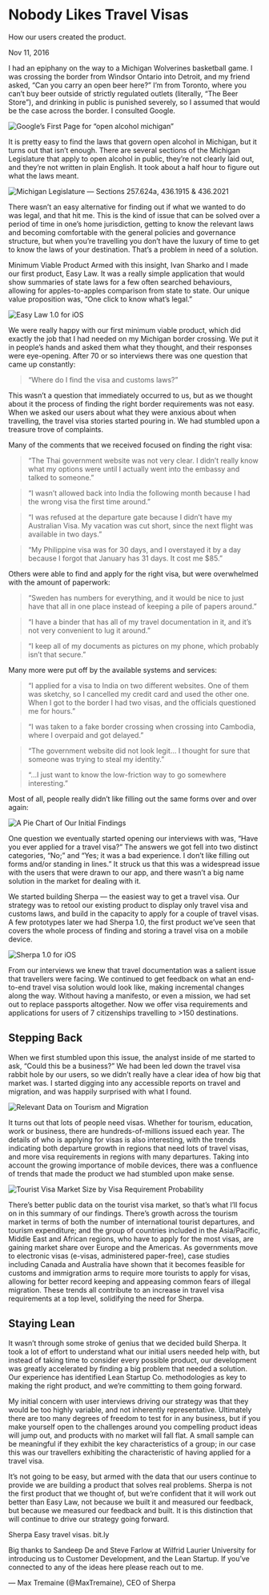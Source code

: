 # Nobody Likes Travel Visas

How our users created the product.

Nov 11, 2016

I had an epiphany on the way to a Michigan Wolverines basketball game. I was crossing the border from Windsor Ontario into Detroit, and my friend asked, “Can you carry an open beer here?” I’m from Toronto, where you can’t buy beer outside of strictly regulated outlets (literally, “The Beer Store”), and drinking in public is punished severely, so I assumed that would be the case across the border. I consulted Google.

![Google’s First Page for “open alcohol michigan”](/img/nobodyLikesTravelVisas0.webp)

It is pretty easy to find the laws that govern open alcohol in Michigan, but it turns out that isn’t enough. There are several sections of the Michigan Legislature that apply to open alcohol in public, they’re not clearly laid out, and they’re not written in plain English. It took about a half hour to figure out what the laws meant.

![Michigan Legislature — Sections 257.624a, 436.1915 & 436.2021](/img/nobodyLikesTravelVisas1.webp)

There wasn’t an easy alternative for finding out if what we wanted to do was legal, and that hit me. This is the kind of issue that can be solved over a period of time in one’s home jurisdiction, getting to know the relevant laws and becoming comfortable with the general policies and governance structure, but when you’re travelling you don’t have the luxury of time to get to know the laws of your destination. That’s a problem in need of a solution.

Minimum Viable Product
Armed with this insight, 
Ivan Sharko
 and I made our first product, Easy Law. It was a really simple application that would show summaries of state laws for a few often searched behaviours, allowing for apples-to-apples comparison from state to state. Our unique value proposition was, “One click to know what’s legal.”


![Easy Law 1.0 for iOS](/img/nobodyLikesTravelVisas2.webp)

We were really happy with our first minimum viable product, which did exactly the job that I had needed on my Michigan border crossing. We put it in people’s hands and asked them what they thought, and their responses were eye-opening. After 70 or so interviews there was one question that came up constantly:

> “Where do I find the visa and customs laws?”

This wasn’t a question that immediately occurred to us, but as we thought about it the process of finding the right border requirements was not easy. When we asked our users about what they were anxious about when travelling, the travel visa stories started pouring in. We had stumbled upon a treasure trove of complaints.

Many of the comments that we received focused on finding the right visa:

> “The Thai government website was not very clear. I didn’t really know what my options were until I actually went into the embassy and talked to someone.”

> “I wasn’t allowed back into India the following month because I had the wrong visa the first time around.”

> “I was refused at the departure gate because I didn’t have my Australian Visa. My vacation was cut short, since the next flight was available in two days.”

> “My Philippine visa was for 30 days, and I overstayed it by a day because I forgot that January has 31 days. It cost me $85.”

Others were able to find and apply for the right visa, but were overwhelmed with the amount of paperwork:

> “Sweden has numbers for everything, and it would be nice to just have that all in one place instead of keeping a pile of papers around.”

> “I have a binder that has all of my travel documentation in it, and it’s not very convenient to lug it around.”

> “I keep all of my documents as pictures on my phone, which probably isn’t that secure.”

Many more were put off by the available systems and services:

> “I applied for a visa to India on two different websites. One of them was sketchy, so I cancelled my credit card and used the other one. When I got to the border I had two visas, and the officials questioned me for hours.”

> “I was taken to a fake border crossing when crossing into Cambodia, where I overpaid and got delayed.”

> “The government website did not look legit… I thought for sure that someone was trying to steal my identity.”

> “…I just want to know the low-friction way to go somewhere interesting.”

Most of all, people really didn’t like filling out the same forms over and over again:


![A Pie Chart of Our Initial Findings](/img/nobodyLikesTravelVisas3.webp)

One question we eventually started opening our interviews with was, “Have you ever applied for a travel visa?” The answers we got fell into two distinct categories, “No;” and “Yes; it was a bad experience. I don’t like filling out forms and/or standing in lines.” It struck us that this was a widespread issue with the users that were drawn to our app, and there wasn’t a big name solution in the market for dealing with it.

We started building Sherpa — the easiest way to get a travel visa. Our strategy was to retool our existing product to display only travel visa and customs laws, and build in the capacity to apply for a couple of travel visas. A few prototypes later we had Sherpa 1.0, the first product we’ve seen that covers the whole process of finding and storing a travel visa on a mobile device.

![Sherpa 1.0 for iOS](/img/nobodyLikesTravelVisas4.webp)

From our interviews we knew that travel documentation was a salient issue that travellers were facing. We continued to get feedback on what an end-to-end travel visa solution would look like, making incremental changes along the way. Without having a manifesto, or even a mission, we had set out to replace passports altogether. Now we offer visa requirements and applications for users of 7 citizenships travelling to >150 destinations.

## Stepping Back

When we first stumbled upon this issue, the analyst inside of me started to ask, “Could this be a business?” We had been led down the travel visa rabbit hole by our users, so we didn’t really have a clear idea of how big that market was. I started digging into any accessible reports on travel and migration, and was happily surprised with what I found.

![Relevant Data on Tourism and Migration](/img/nobodyLikesTravelVisas5.webp)

It turns out that lots of people need visas. Whether for tourism, education, work or business, there are hundreds-of-millions issued each year. The details of who is applying for visas is also interesting, with the trends indicating both departure growth in regions that need lots of travel visas, and more visa requirements in regions with many departures. Taking into account the growing importance of mobile devices, there was a confluence of trends that made the product we had stumbled upon make sense.

![Tourist Visa Market Size by Visa Requirement Probability](/img/nobodyLikesTravelVisas6.webp)

There’s better public data on the tourist visa market, so that’s what I’ll focus on in this summary of our findings. There’s growth across the tourism market in terms of both the number of international tourist departures, and tourism expenditure; and the group of countries included in the Asia/Pacific, Middle East and African regions, who have to apply for the most visas, are gaining market share over Europe and the Americas. As governments move to electronic visas (e-visas, administered paper-free), case studies including Canada and Australia have shown that it becomes feasible for customs and immigration arms to require more tourists to apply for visas, allowing for better record keeping and appeasing common fears of illegal migration. These trends all contribute to an increase in travel visa requirements at a top level, solidifying the need for Sherpa.

## Staying Lean

It wasn’t through some stroke of genius that we decided build Sherpa. It took a lot of effort to understand what our initial users needed help with, but instead of taking time to consider every possible product, our development was greatly accelerated by finding a big problem that needed a solution. Our experience has identified 
Lean Startup Co.
 methodologies as key to making the right product, and we’re committing to them going forward.

My initial concern with user interviews driving our strategy was that they would be too highly variable, and not inherently representative. Ultimately there are too many degrees of freedom to test for in any business, but if you make yourself open to the challenges around you compelling product ideas will jump out, and products with no market will fall flat. A small sample can be meaningful if they exhibit the key characteristics of a group; in our case this was our travellers exhibiting the characteristic of having applied for a travel visa.

It’s not going to be easy, but armed with the data that our users continue to provide we are building a product that solves real problems. Sherpa is not the first product that we thought of, but we’re confident that it will work out better than Easy Law, not because we built it and measured our feedback, but because we measured our feedback and built. It is this distinction that will continue to drive our strategy going forward.

Sherpa
Easy travel visas.
bit.ly

Big thanks to Sandeep De and Steve Farlow at Wilfrid Laurier University for introducing us to Customer Development, and the Lean Startup. If you’ve connected to any of the ideas here please reach out to me.

— Max Tremaine (@MaxTremaine), CEO of Sherpa
